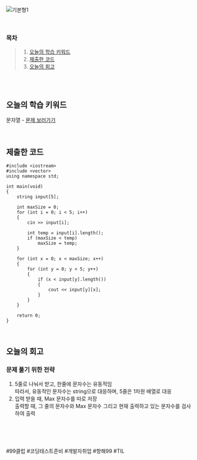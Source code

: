 ![기본형1](https://github.com/user-attachments/assets/b487f4ff-4767-4bc5-b9ec-faeb04fbb596)

<br>

### 목차
> 1. [오늘의 학습 키워드](#오늘의-학습-키워드)
> 2. [제출한 코드](#제출한-코드)
> 3. [오늘의 회고](#오늘의-회고)

<br><br>

## 오늘의 학습 키워드
문자열 - [문제 보러가기](https://www.acmicpc.net/problem/10798)
  
<br>

## 제출한 코드
```
#include <iostream>
#include <vector>
using namespace std;

int main(void)
{
	string input[5];

	int maxSize = 0;
	for (int i = 0; i < 5; i++)
	{
		cin >> input[i];

		int temp = input[i].length();
		if (maxSize < temp)
			maxSize = temp;
	}

	for (int x = 0; x < maxSize; x++)
	{
		for (int y = 0; y < 5; y++)
		{
			if (x < input[y].length())
			{
				cout << input[y][x];
			}
		}
	}
	
	return 0;
}
```

<br>

## 오늘의 회고
### 문제 풀기 위한 전략
1. 5줄로 나눠서 받고, 한줄에 문자수는 유동적임 <br>
따라서, 유동적인 문자수는 string으로 대응하며, 5줄은 1차원 배열로 대응 <br>
2. 입력 받을 때, Max 문자수를 따로 저장<br>
출력할 때, 그 줄의 문자수와 Max 문자수 그리고 현재 출력하고 있는 문자수를 검사하여 출력 <br>


<br>    
<br>
<br>
<br>
#99클럽 #코딩테스트준비 #개발자취업 #항해99 #TIL
